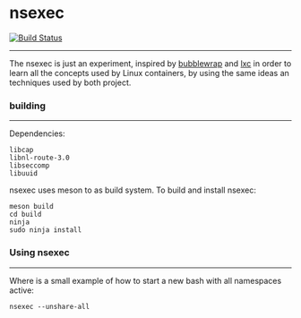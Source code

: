 # nsexec

[![Build Status](https://travis-ci.org/marcosps/nsexec.svg?branch=master)](https://travis-ci.org/marcosps/nsexec/)

----

The nsexec is just an experiment, inspired by [bubblewrap](https://github.com/projectatomic/bubblewrap)
and [lxc](https://github.com/lxc/lxc) in order to learn all the concepts used by
Linux containers, by using the same ideas an techniques used by both project.

### building
------------

Dependencies:

	libcap
	libnl-route-3.0
	libseccomp
	libuuid

nsexec uses meson to as build system. To build and install nsexec:

	meson build
	cd build
	ninja
	sudo ninja install

### Using nsexec
----------------

Where is a small example of how to start a new bash with all namespaces active:

	nsexec --unshare-all
